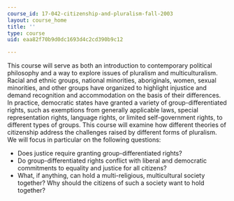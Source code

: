 ```yaml
---
course_id: 17-042-citizenship-and-pluralism-fall-2003
layout: course_home
title: ''
type: course
uid: eaa82f70b9d0dc1693d4c2cd390b9c12

---
```

This course will serve as both an introduction to contemporary political philosophy and a way to explore issues of pluralism and multiculturalism. Racial and ethnic groups, national minorities, aboriginals, women, sexual minorities, and other groups have organized to highlight injustice and demand recognition and accommodation on the basis of their differences. In practice, democratic states have granted a variety of group-differentiated rights, such as exemptions from generally applicable laws, special representation rights, language rights, or limited self-government rights, to different types of groups. This course will examine how different theories of citizenship address the challenges raised by different forms of pluralism. We will focus in particular on the following questions:

*   Does justice require granting group-differentiated rights?
*   Do group-differentiated rights conflict with liberal and democratic commitments to equality and justice for all citizens?
*   What, if anything, can hold a multi-religious, multicultural society together? Why should the citizens of such a society want to hold together?

